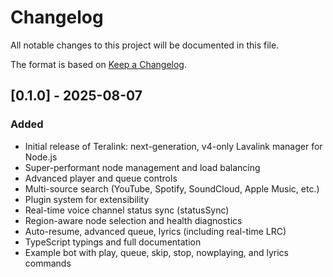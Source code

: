 # Changelog

All notable changes to this project will be documented in this file.

The format is based on [Keep a Changelog](https://keepachangelog.com/en/1.0.0/).

## [0.1.0] - 2025-08-07
### Added
- Initial release of Teralink: next-generation, v4-only Lavalink manager for Node.js
- Super-performant node management and load balancing
- Advanced player and queue controls
- Multi-source search (YouTube, Spotify, SoundCloud, Apple Music, etc.)
- Plugin system for extensibility
- Real-time voice channel status sync (statusSync)
- Region-aware node selection and health diagnostics
- Auto-resume, advanced queue, lyrics (including real-time LRC)
- TypeScript typings and full documentation
- Example bot with play, queue, skip, stop, nowplaying, and lyrics commands 